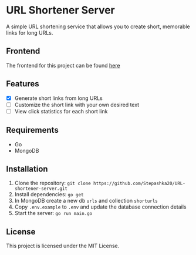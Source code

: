 # URL Shortener Server

A simple URL shortening service that allows you to create short, memorable links for long URLs.


## Frontend
The frontend for this project can be found [here](https://github.com/Stepashka20/URL-shortener)

## Features
- [x] Generate short links from long URLs
- [ ] Customize the short link with your own desired text
- [ ] View click statistics for each short link

## Requirements
- Go
- MongoDB

## Installation
1. Clone the repository: `git clone https://github.com/Stepashka20/URL-shortener-server.git`
2. Install dependencies: `go get`
3. In MongoDB create a new db `urls` and collection `shorturls` 
4. Copy `.env.example` to `.env` and update the database connection details
5. Start the server: `go run main.go`

## License
This project is licensed under the MIT License.

